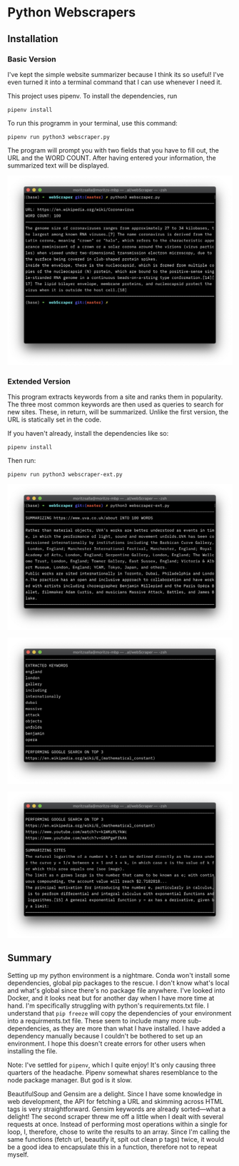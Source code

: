 # Python Webscrapers

## Installation

### Basic Version

I've kept the simple website summarizer because I think its so useful! I've even turned it into a terminal command that I can use whenever I need it. 

This project uses pipenv. To install the dependencies, run 

```
pipenv install
```

To run this programm in your terminal, use this command:

```
pipenv run python3 webscraper.py
```

The program will prompt you with two fields that you have to fill out, the URL and the WORD COUNT. After having entered your information, the summarized text will be displayed.

![Screenshot](./screenshot1.jpg)

### Extended Version

This program extracts keywords from a site and ranks them in popularity. The three most common keywords are then used as queries to search for new sites. These, in return, will be summarized. Unlike the first version, the URL is statically set in the code.

If you haven't already, install the dependencies like so:

```
pipenv install
```

Then run:

```
pipenv run python3 webscraper-ext.py
```

![Screenshot](./screenshot2.jpg)

![Screenshot](./screenshot3.jpg)

![Screenshot](./screenshot4.jpg)

## Summary

Setting up my python environment is a nightmare. Conda won't install some dependencies, global pip packages to the rescue. I don't know what's local and what's global since there's no package file anywhere. I've looked into Docker, and it looks neat but for another day when I have more time at hand. I'm specifically struggling with python's requirements.txt file. I understand that `pip freeze` will copy the dependencies of your environment into a requirments.txt file. These seem to include many more sub-dependencies, as they are more than what I have installed. I have added a dependency manually because I couldn't be bothered to set up an environment. I hope this doesn't create errors for other users when installing the file.

Note: I've settled for `pipenv`, which I quite enjoy! It's only causing three quarters of the headache. Pipenv somewhat shares resemblance to the node package manager. But god is it slow. 

BeautifulSoup and Gensim are a delight. Since I have some knowledge in web development, the API for fetching a URL and skimming across HTML tags is very straightforward. Gensim keywords are already sorted—what a delight! The second scraper threw me off a little when I dealt with several requests at once. Instead of performing most operations within a single for loop, I, therefore, chose to write the results to an array. Since I'm calling the same functions (fetch url, beautify it, spit out clean p tags) twice, it would be a good idea to encapsulate this in a function, therefore not to repeat myself.
